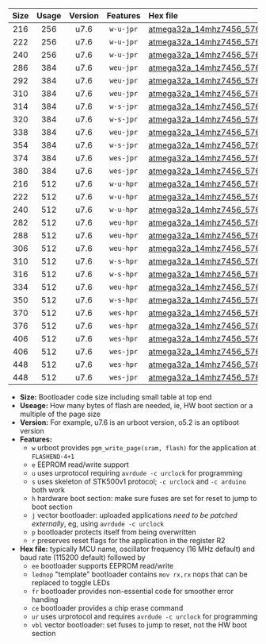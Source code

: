 |Size|Usage|Version|Features|Hex file|
|:-:|:-:|:-:|:-:|:--|
|216|256|u7.6|`w-u-jpr`|[atmega32a_14mhz7456_57600bps_ur_vbl.hex](https://raw.githubusercontent.com/stefanrueger/urboot/main//atmega32a_14mhz7456_57600bps_ur_vbl.hex)|
|222|256|u7.6|`w-u-jpr`|[atmega32a_14mhz7456_57600bps_lednop_ur_vbl.hex](https://raw.githubusercontent.com/stefanrueger/urboot/main//atmega32a_14mhz7456_57600bps_lednop_ur_vbl.hex)|
|240|256|u7.6|`w-u-jpr`|[atmega32a_14mhz7456_57600bps_lednop_fr_ur_vbl.hex](https://raw.githubusercontent.com/stefanrueger/urboot/main//atmega32a_14mhz7456_57600bps_lednop_fr_ur_vbl.hex)|
|286|384|u7.6|`weu-jpr`|[atmega32a_14mhz7456_57600bps_ee_ur_vbl.hex](https://raw.githubusercontent.com/stefanrueger/urboot/main//atmega32a_14mhz7456_57600bps_ee_ur_vbl.hex)|
|292|384|u7.6|`weu-jpr`|[atmega32a_14mhz7456_57600bps_ee_lednop_ur_vbl.hex](https://raw.githubusercontent.com/stefanrueger/urboot/main//atmega32a_14mhz7456_57600bps_ee_lednop_ur_vbl.hex)|
|310|384|u7.6|`weu-jpr`|[atmega32a_14mhz7456_57600bps_ee_lednop_fr_ur_vbl.hex](https://raw.githubusercontent.com/stefanrueger/urboot/main//atmega32a_14mhz7456_57600bps_ee_lednop_fr_ur_vbl.hex)|
|314|384|u7.6|`w-s-jpr`|[atmega32a_14mhz7456_57600bps_vbl.hex](https://raw.githubusercontent.com/stefanrueger/urboot/main//atmega32a_14mhz7456_57600bps_vbl.hex)|
|320|384|u7.6|`w-s-jpr`|[atmega32a_14mhz7456_57600bps_lednop_vbl.hex](https://raw.githubusercontent.com/stefanrueger/urboot/main//atmega32a_14mhz7456_57600bps_lednop_vbl.hex)|
|338|384|u7.6|`weu-jpr`|[atmega32a_14mhz7456_57600bps_ee_lednop_fr_ce_ur_vbl.hex](https://raw.githubusercontent.com/stefanrueger/urboot/main//atmega32a_14mhz7456_57600bps_ee_lednop_fr_ce_ur_vbl.hex)|
|354|384|u7.6|`w-s-jpr`|[atmega32a_14mhz7456_57600bps_lednop_fr_vbl.hex](https://raw.githubusercontent.com/stefanrueger/urboot/main//atmega32a_14mhz7456_57600bps_lednop_fr_vbl.hex)|
|374|384|u7.6|`wes-jpr`|[atmega32a_14mhz7456_57600bps_ee_vbl.hex](https://raw.githubusercontent.com/stefanrueger/urboot/main//atmega32a_14mhz7456_57600bps_ee_vbl.hex)|
|380|384|u7.6|`wes-jpr`|[atmega32a_14mhz7456_57600bps_ee_lednop_vbl.hex](https://raw.githubusercontent.com/stefanrueger/urboot/main//atmega32a_14mhz7456_57600bps_ee_lednop_vbl.hex)|
|216|512|u7.6|`w-u-hpr`|[atmega32a_14mhz7456_57600bps_ur.hex](https://raw.githubusercontent.com/stefanrueger/urboot/main//atmega32a_14mhz7456_57600bps_ur.hex)|
|222|512|u7.6|`w-u-hpr`|[atmega32a_14mhz7456_57600bps_lednop_ur.hex](https://raw.githubusercontent.com/stefanrueger/urboot/main//atmega32a_14mhz7456_57600bps_lednop_ur.hex)|
|240|512|u7.6|`w-u-hpr`|[atmega32a_14mhz7456_57600bps_lednop_fr_ur.hex](https://raw.githubusercontent.com/stefanrueger/urboot/main//atmega32a_14mhz7456_57600bps_lednop_fr_ur.hex)|
|282|512|u7.6|`weu-hpr`|[atmega32a_14mhz7456_57600bps_ee_ur.hex](https://raw.githubusercontent.com/stefanrueger/urboot/main//atmega32a_14mhz7456_57600bps_ee_ur.hex)|
|288|512|u7.6|`weu-hpr`|[atmega32a_14mhz7456_57600bps_ee_lednop_ur.hex](https://raw.githubusercontent.com/stefanrueger/urboot/main//atmega32a_14mhz7456_57600bps_ee_lednop_ur.hex)|
|306|512|u7.6|`weu-hpr`|[atmega32a_14mhz7456_57600bps_ee_lednop_fr_ur.hex](https://raw.githubusercontent.com/stefanrueger/urboot/main//atmega32a_14mhz7456_57600bps_ee_lednop_fr_ur.hex)|
|310|512|u7.6|`w-s-hpr`|[atmega32a_14mhz7456_57600bps.hex](https://raw.githubusercontent.com/stefanrueger/urboot/main//atmega32a_14mhz7456_57600bps.hex)|
|316|512|u7.6|`w-s-hpr`|[atmega32a_14mhz7456_57600bps_lednop.hex](https://raw.githubusercontent.com/stefanrueger/urboot/main//atmega32a_14mhz7456_57600bps_lednop.hex)|
|334|512|u7.6|`weu-hpr`|[atmega32a_14mhz7456_57600bps_ee_lednop_fr_ce_ur.hex](https://raw.githubusercontent.com/stefanrueger/urboot/main//atmega32a_14mhz7456_57600bps_ee_lednop_fr_ce_ur.hex)|
|350|512|u7.6|`w-s-hpr`|[atmega32a_14mhz7456_57600bps_lednop_fr.hex](https://raw.githubusercontent.com/stefanrueger/urboot/main//atmega32a_14mhz7456_57600bps_lednop_fr.hex)|
|370|512|u7.6|`wes-hpr`|[atmega32a_14mhz7456_57600bps_ee.hex](https://raw.githubusercontent.com/stefanrueger/urboot/main//atmega32a_14mhz7456_57600bps_ee.hex)|
|376|512|u7.6|`wes-hpr`|[atmega32a_14mhz7456_57600bps_ee_lednop.hex](https://raw.githubusercontent.com/stefanrueger/urboot/main//atmega32a_14mhz7456_57600bps_ee_lednop.hex)|
|406|512|u7.6|`wes-hpr`|[atmega32a_14mhz7456_57600bps_ee_lednop_fr.hex](https://raw.githubusercontent.com/stefanrueger/urboot/main//atmega32a_14mhz7456_57600bps_ee_lednop_fr.hex)|
|406|512|u7.6|`wes-jpr`|[atmega32a_14mhz7456_57600bps_ee_lednop_fr_vbl.hex](https://raw.githubusercontent.com/stefanrueger/urboot/main//atmega32a_14mhz7456_57600bps_ee_lednop_fr_vbl.hex)|
|448|512|u7.6|`wes-hpr`|[atmega32a_14mhz7456_57600bps_ee_lednop_fr_ce.hex](https://raw.githubusercontent.com/stefanrueger/urboot/main//atmega32a_14mhz7456_57600bps_ee_lednop_fr_ce.hex)|
|448|512|u7.6|`wes-jpr`|[atmega32a_14mhz7456_57600bps_ee_lednop_fr_ce_vbl.hex](https://raw.githubusercontent.com/stefanrueger/urboot/main//atmega32a_14mhz7456_57600bps_ee_lednop_fr_ce_vbl.hex)|

- **Size:** Bootloader code size including small table at top end
- **Useage:** How many bytes of flash are needed, ie, HW boot section or a multiple of the page size
- **Version:** For example, u7.6 is an urboot version, o5.2 is an optiboot version
- **Features:**
  + `w` urboot provides `pgm_write_page(sram, flash)` for the application at `FLASHEND-4+1`
  + `e` EEPROM read/write support
  + `u` uses urprotocol requiring `avrdude -c urclock` for programming
  + `s` uses skeleton of STK500v1 protocol; `-c urclock` and `-c arduino` both work
  + `h` hardware boot section: make sure fuses are set for reset to jump to boot section
  + `j` vector bootloader: uploaded applications *need to be patched externally*, eg, using `avrdude -c urclock`
  + `p` bootloader protects itself from being overwritten
  + `r` preserves reset flags for the application in the register R2
- **Hex file:** typically MCU name, oscillator frequency (16 MHz default) and baud rate (115200 default) followed by
  + `ee` bootloader supports EEPROM read/write
  + `lednop` "template" bootloader contains `mov rx,rx` nops that can be replaced to toggle LEDs
  + `fr` bootloader provides non-essential code for smoother error handing
  + `ce` bootloader provides a chip erase command
  + `ur` uses urprotocol and requires `avrdude -c urclock` for programming
  + `vbl` vector bootloader: set fuses to jump to reset, not the HW boot section
